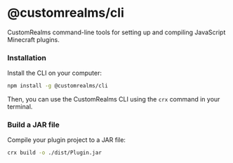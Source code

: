 # @customrealms/cli

CustomRealms command-line tools for setting up and compiling JavaScript Minecraft plugins.

### Installation

Install the CLI on your computer:

```sh
npm install -g @customrealms/cli
```

Then, you can use the CustomRealms CLI using the `crx` command in your terminal.

### Build a JAR file

Compile your plugin project to a JAR file:

```sh
crx build -o ./dist/Plugin.jar
```
